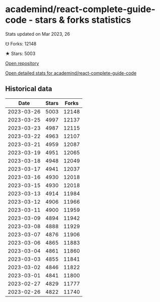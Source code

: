 # academind/react-complete-guide-code - stars & forks statistics

Stats updated on Mar 2023, 26

☋ Forks: 12148

★ Stars: 5003

[Open repository](https://github.com/academind/react-complete-guide-code)

[Open detailed stats for academind/react-complete-guide-code](https://reviewgithub.com/rep/academind/react-complete-guide-code)

## Historical data
| Date | Stars | Forks |
|------|-------|-------|
| 2023-03-26 | 5003 | 12148 | 
| 2023-03-25 | 4997 | 12137 | 
| 2023-03-23 | 4987 | 12115 | 
| 2023-03-22 | 4963 | 12107 | 
| 2023-03-21 | 4959 | 12087 | 
| 2023-03-19 | 4951 | 12065 | 
| 2023-03-18 | 4948 | 12049 | 
| 2023-03-17 | 4941 | 12037 | 
| 2023-03-16 | 4930 | 12018 | 
| 2023-03-15 | 4930 | 12018 | 
| 2023-03-13 | 4914 | 11984 | 
| 2023-03-12 | 4906 | 11966 | 
| 2023-03-11 | 4900 | 11959 | 
| 2023-03-09 | 4894 | 11942 | 
| 2023-03-08 | 4888 | 11929 | 
| 2023-03-07 | 4876 | 11906 | 
| 2023-03-06 | 4865 | 11883 | 
| 2023-03-04 | 4861 | 11860 | 
| 2023-03-03 | 4855 | 11841 | 
| 2023-03-02 | 4846 | 11822 | 
| 2023-03-01 | 4841 | 11800 | 
| 2023-02-27 | 4829 | 11777 | 
| 2023-02-26 | 4822 | 11740 | 

